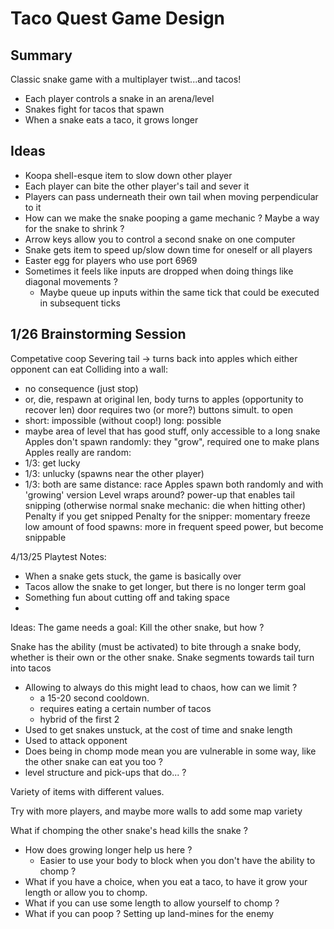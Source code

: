 # Taco Quest Game Design

## Summary

Classic snake game with a multiplayer twist...and tacos!

- Each player controls a snake in an arena/level
- Snakes fight for tacos that spawn
- When a snake eats a taco, it grows longer

## Ideas

- Koopa shell-esque item to slow down other player
- Each player can bite the other player's tail and sever it
- Players can pass underneath their own tail when moving perpendicular to it
- How can we make the snake pooping a game mechanic ? Maybe a way for the snake to shrink ?
- Arrow keys allow you to control a second snake on one computer
- Snake gets item to speed up/slow down time for oneself or all players
- Easter egg for players who use port 6969
- Sometimes it feels like inputs are dropped when doing things like diagonal movements ?
  - Maybe queue up inputs within the same tick that could be executed in subsequent ticks

## 1/26 Brainstorming Session

Competative coop
Severing tail -> turns back into apples which either opponent can eat
Colliding into a wall:
- no consequence (just stop)
- or, die, respawn at original len, body turns to apples (opportunity to recover len)
door requires two (or more?) buttons simult. to open
- short: impossible (without coop!) long: possible
- maybe area of level that has good stuff, only accessible to a long snake
Apples don't spawn randomly: they "grow", required one to make plans
Apples really are random:
- 1/3: get lucky
- 1/3: unlucky (spawns near the other player)
- 1/3: both are same distance: race
Apples spawn both randomly and with 'growing' version
Level wraps around?
power-up that enables tail snipping (otherwise normal snake mechanic: die when hitting other)
Penalty if you get snipped
Penalty for the snipper: momentary freeze
low amount of food spawns: more in frequent
speed power, but become snippable


4/13/25
Playtest Notes:
- When a snake gets stuck, the game is basically over
- Tacos allow the snake to get longer, but there is no longer term goal
- Something fun about cutting off and taking space
- 

Ideas:
The game needs a goal: Kill the other snake, but how ?

Snake has the ability (must be activated) to bite through a snake body, whether
is their own or the other snake. Snake segments towards tail turn into tacos
- Allowing to always do this might lead to chaos, how can we limit ?
  - a 15-20 second cooldown.
  - requires eating a certain number of tacos
  - hybrid of the first 2
- Used to get snakes unstuck, at the cost of time and snake length
- Used to attack opponent
- Does being in chomp mode mean you are vulnerable in some way, like the other
  snake can eat you too ?
- level structure and pick-ups that do... ?

Variety of items with different values.

Try with more players, and maybe more walls to add some map variety

What if chomping the other snake's head kills the snake ?
- How does growing longer help us here ?
  - Easier to use your body to block when you don't have the ability to chomp ?
- What if you have a choice, when you eat a taco, to have it grow your length
  or allow you to chomp.
- What if you can use some length to allow yourself to chomp ?
- What if you can poop ? Setting up land-mines for the enemy
